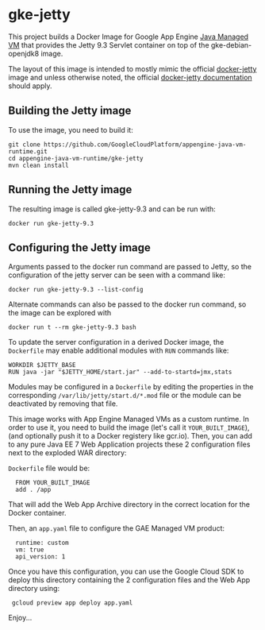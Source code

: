 gke-jetty
=========

This project builds a Docker Image for 
Google App Engine [Java Managed VM](https://cloud.google.com/appengine/docs/managed-vms/)
that provides the Jetty 9.3 Servlet container on top of the gke-debian-openjdk8 image.

The layout of this image is intended to mostly mimic the official 
[docker-jetty](https://github.com/appropriate/docker-jetty) image and unless otherwise noted,
the official [docker-jetty documentation](https://github.com/docker-library/docs/tree/master/jetty)
should apply.

## Building the Jetty image
To use the image, you need to build it:

```console
git clone https://github.com/GoogleCloudPlatform/appengine-java-vm-runtime.git
cd appengine-java-vm-runtime/gke-jetty
mvn clean install
```

## Running the Jetty image
The resulting image is called gke-jetty-9.3 and can be run with:
```console
docker run gke-jetty-9.3
```

## Configuring the Jetty image
Arguments passed to the docker run command are passed to Jetty, so the 
configuration of the jetty server can be seen with a command like:
```console
docker run gke-jetty-9.3 --list-config
```

Alternate commands can also be passed to the docker run command, so the
image can be explored with 
```console
docker run t --rm gke-jetty-9.3 bash
```

To update the server configuration in a derived Docker image, the `Dockerfile` may
enable additional modules with `RUN` commands like:
```
WORKDIR $JETTY_BASE
RUN java -jar "$JETTY_HOME/start.jar" --add-to-startd=jmx,stats
```
Modules may be configured in a `Dockerfile` by editing the properties in the corresponding `/var/lib/jetty/start.d/*.mod` file or the module can be deactivated by removing that file.

This image works with App Engine Managed VMs as a custom runtime.
In order to use it, you need to build the image (let's call it `YOUR_BUILT_IMAGE`), (and optionally push it to a Docker registery like gcr.io). Then, you can add to any pure Java EE 7 Web Application projects these 2 configuration files next to the exploded WAR directory:

`Dockerfile` file would be:
      
      FROM YOUR_BUILT_IMAGE
      add . /app
      
That will add the Web App Archive directory in the correct location for the Docker container.

Then, an `app.yaml` file to configure the GAE Managed VM product:

      runtime: custom
      vm: true
      api_version: 1
      
Once you have this configuration, you can use the Google Cloud SDK to deploy this directory containing the 2 configuration files and the Web App directory using:

     gcloud preview app deploy app.yaml
     
     

Enjoy...
